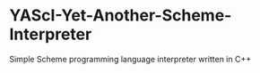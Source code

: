 # YAScI-Yet-Another-Scheme-Interpreter
Simple Scheme programming language interpreter written in C++
